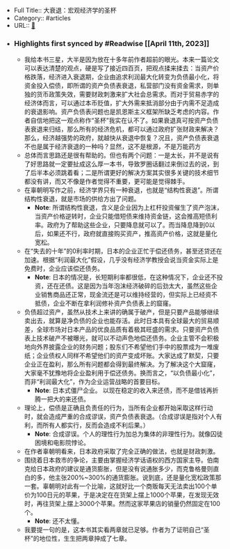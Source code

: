 - Full Title:: 大衰退：宏观经济学的圣杯
- Category:: #articles
- URL:: [🔗](https://book.douban.com/subject/26922908/)
- ### Highlights first synced by #Readwise [[April 11th, 2023]]
    - 我给本书三星，大半是因为放在十多年前作者超前的眼光。本来一篇论文可以表达清楚的观点，硬是写了接近四百页，把观点揉来揉去：当资产价格跌落，经济进入衰退期，企业由追求利润最大化转变为负债最小化，将资金投入偿债，即所谓的资产负债表衰退，私营部门没有资金需求，则单独的货币政策失效，需要财政刺激来扩大社会总需求。而对于贸易赤字的经济体而言，可以通过本币贬值，扩大外需来抵消部分由于内需不足造成的衰退影响。资产负债表问题也是凯恩斯主义框架所缺乏考虑的内容。作者自信地把这一观点称作“圣杯”我实在认不了。如果衰退真可按资产负债表衰退来归结，那么所有的经济危机，都可以通过政府扩张财政来解决？那么，经济越强势的政府，就越快从衰退中恢复？况且，资产负债表衰退不也是属于经济衰退的一种吗？显然，这不是根源，不是万能药方
    - 总体而言思路还是很有帮助的。但也有两个问题：一是太长，并不是说有了好思路就一定要扯成这么厚一本书，导致罗圈话翻过来倒过去的说，到了后半本必须跳着看；二是所谓更好的解决方案其实很多关键的技术细节都没有讲，而又不像是作者觉得不重要，更可能是觉得棘手。
    - 在辜朝明写作之前，经济学界只有一种衰退，也就是“结构性衰退”。所谓结构性衰退，就是市场的供给方出了问题。
        - **Note**: 所谓结构性衰退，含义是企业因为上杠杆投资催生了资产泡沫，当资产价格逆转时，企业只能借短债来维持资金链，这会推高短债利率。政府为了帮助这些企业，只要降息就可以了。而当降息降到0以后，如果还不行，政府就直接购买资产，推高资产价格，这就是量化宽松。
    - 在“失去的十年”的0利率时期，日本的企业正忙于偿还债务，甚至还贷还在加速。根据“利润最大化”假设，几乎没有经济学教授会说当资金实际上是免费时，企业应该偿还债务。
        - **Note**: 日本的情况是，长短期利率都很低，在这种情况下，企业还不投资，还在还债。这是因为当年泡沫经济破碎的后劲太大，虽然这些企业销售商品还正常，现金流还是可以维持经营的，但实际上已经资不抵债，企业不断在拿利润修补资产负债表上的窟窿。
    - 负债超过资产，虽然从技术上来讲的确属于破产，但是只要产品能够继续卖出去，就算是净负债的企业也能存活。此时日本具有全球最大的贸易顺差，全球市场对日本产品的优良品质有着极其旺盛的需求。只要资产负债表上技术破产不被曝光，就可以不动声色地偿还债务。企业主管不会积极地向外界披露企业的财务问题；股东们不希望他们手中的股票成为一堆废纸；企业债权人同样不希望他们的资产变成坏账。大家达成了默契，只要企业正在盈利，那么所有问题都会得到最终解决。为了解决这个大窟窿，大家毫不犹豫地将企业盈利用于偿还债务。换而言之，“以负债最小化”，而非“利润最大化”，作为企业运营战略的首要目标。
        - **Note**: 日本式僵尸企业。
          以现在稳定的收入来还债，而不是借钱再折腾一把大的来还债。
    - 理论上，偿债是正确且负责任的行为，当所有企业都开始采取这样行动时，就会造成严重的合成谬误，资产负债表衰退。（合成谬误是指对个人有利，而所有人都实行，反而会造成不利后果。）
        - **Note**: 合成谬误。个人的理性行为加总为集体的非理性行为。就像囚徒困境和电影院悖论。
    - 在作者辜朝明看来，日本政府采取了完全正确的做法，也就是财政刺激。
    - 围绕着日本救市的争论，主要由掌握经济学话语权的西方国家主导。伯南克给日本政府的建议是通货膨胀，但是没有说通胀多少，而克鲁格曼则直白的多，他主张200%~300%的通货膨胀。说到底，还是量化宽松政策那一套。辜朝明对此有一个比喻，这就好比一个商贩每天无法卖出100个单价为100日元的苹果，于是决定在在货架上摆上1000个苹果，在发现无效时，再往货架上摆上3000个苹果。然而这家苹果店的销量仍然固定在100个。
        - **Note**: 还不太懂。
    - 我要提一句的是，这本书其实看两章就已足够。作者为了证明自己“圣杯”的地位性，生生把两章抻成了七章。
